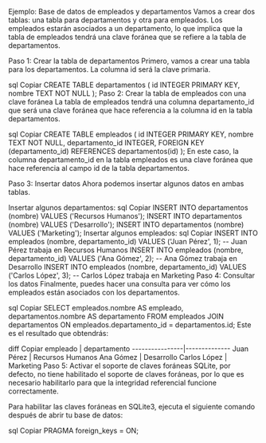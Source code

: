 Ejemplo: Base de datos de empleados y departamentos
Vamos a crear dos tablas: una tabla para departamentos y otra para empleados. Los empleados estarán asociados a un departamento, lo que implica que la tabla de empleados tendrá una clave foránea que se refiere a la tabla de departamentos.

Paso 1: Crear la tabla de departamentos
Primero, vamos a crear una tabla para los departamentos. La columna id será la clave primaria.

sql
Copiar
CREATE TABLE departamentos (
    id INTEGER PRIMARY KEY,
    nombre TEXT NOT NULL
);
Paso 2: Crear la tabla de empleados con una clave foránea
La tabla de empleados tendrá una columna departamento_id que será una clave foránea que hace referencia a la columna id en la tabla departamentos.

sql
Copiar
CREATE TABLE empleados (
    id INTEGER PRIMARY KEY,
    nombre TEXT NOT NULL,
    departamento_id INTEGER,
    FOREIGN KEY (departamento_id) REFERENCES departamentos(id)
);
En este caso, la columna departamento_id en la tabla empleados es una clave foránea que hace referencia al campo id de la tabla departamentos.

Paso 3: Insertar datos
Ahora podemos insertar algunos datos en ambas tablas.

Insertar algunos departamentos:
sql
Copiar
INSERT INTO departamentos (nombre) VALUES ('Recursos Humanos');
INSERT INTO departamentos (nombre) VALUES ('Desarrollo');
INSERT INTO departamentos (nombre) VALUES ('Marketing');
Insertar algunos empleados:
sql
Copiar
INSERT INTO empleados (nombre, departamento_id) VALUES ('Juan Pérez', 1);  -- Juan Pérez trabaja en Recursos Humanos
INSERT INTO empleados (nombre, departamento_id) VALUES ('Ana Gómez', 2);   -- Ana Gómez trabaja en Desarrollo
INSERT INTO empleados (nombre, departamento_id) VALUES ('Carlos López', 3);  -- Carlos López trabaja en Marketing
Paso 4: Consultar los datos
Finalmente, puedes hacer una consulta para ver cómo los empleados están asociados con los departamentos.

sql
Copiar
SELECT empleados.nombre AS empleado, departamentos.nombre AS departamento
FROM empleados
JOIN departamentos ON empleados.departamento_id = departamentos.id;
Este es el resultado que obtendrás:

diff
Copiar
empleado        | departamento
----------------|--------------
Juan Pérez      | Recursos Humanos
Ana Gómez       | Desarrollo
Carlos López    | Marketing
Paso 5: Activar el soporte de claves foráneas
SQLite, por defecto, no tiene habilitado el soporte de claves foráneas, por lo que es necesario habilitarlo para que la integridad referencial funcione correctamente.

Para habilitar las claves foráneas en SQLite3, ejecuta el siguiente comando después de abrir tu base de datos:

sql
Copiar
PRAGMA foreign_keys = ON;